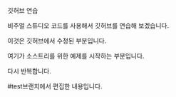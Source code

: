 깃허브 연습

비주얼 스튜디오 코드를 사용해서 깃허브를 연습해 보겠습니다.

이것은 깃허브에서 수정된 부분입니다.

여기가 소스트리를 위한 예제를 시작하는 부분입니다.

다시 반복합니다.

#test브랜치에서 편집한 내용입니다.
